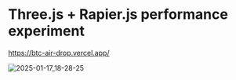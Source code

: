 # Three.js + Rapier.js performance experiment

https://btc-air-drop.vercel.app/

![2025-01-17_18-28-25](https://github.com/user-attachments/assets/da5d5bb5-2773-4757-9061-c7405f65e575)
